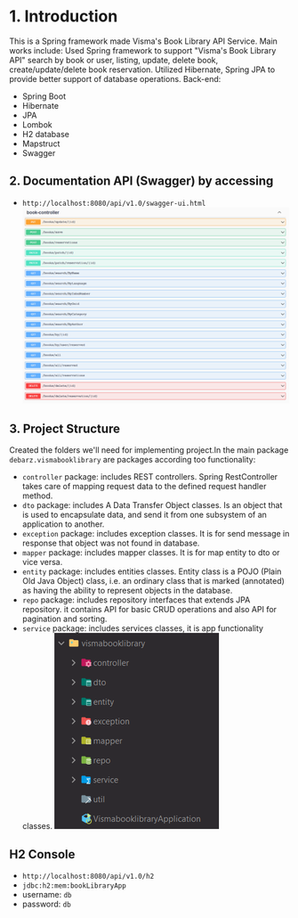 # 1. Introduction
This is a Spring framework made Visma's Book Library API Service. Main works include:
Used Spring framework to support "Visma's Book Library API" search by book or user, listing, update, delete book, 
create/update/delete book reservation. Utilized Hibernate,
Spring JPA to provide better support of database operations.
Back-end:
* Spring Boot
* Hibernate
* JPA
* Lombok
* H2 database
* Mapstruct
* Swagger

## 2. Documentation API (Swagger) by accessing
- `http://localhost:8080/api/v1.0/swagger-ui.html`
![img.png](img.png)

## 3. Project Structure
Created the folders we'll need for implementing project.In the main package `debarz.vismabooklibrary` are
packages according too functionality:
- `controller` package: includes REST controllers. Spring RestController takes care of mapping request data
  to the defined request handler method.
- `dto` package: includes A Data Transfer Object classes. Is an object that is used to encapsulate data,
  and send it from one subsystem of an application to another.
- `exception` package: includes exception classes. It is for send message in response that object was not found in database.
- `mapper` package: includes mapper classes. It is for map entity to dto or vice versa.
- `entity` package: includes entities classes. Entity class is a POJO (Plain Old Java Object) class, i.e. an ordinary
  class that is marked (annotated) as having the ability to represent objects in the database.
- `repo` package: includes repository interfaces that extends JPA repository. it contains API
  for basic CRUD operations and also API for pagination and sorting.
- `service` package: includes services classes, it is app functionality classes.
![img_1.png](img_1.png)

## H2 Console
- `http://localhost:8080/api/v1.0/h2`
- `jdbc:h2:mem:bookLibraryApp`
- username: `db`
- password: `db`


